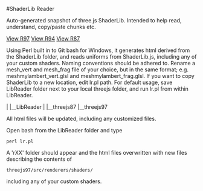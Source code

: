 #ShaderLib Reader

Auto-generated snapshot of three.js ShaderLib.
Intended to help read, understand, copy/paste chunks etc.

[View R97](https://koober.github.io/Lib-Reader/r97)
[View R94](https://koober.github.io/Lib-Reader/r94)
[View R87](https://koober.github.io/Lib-Reader/r87)

Using Perl built in to Git bash for Windows, it generates html derived from the ShaderLib folder, and reads uniforms from ShaderLib.js, including any of your custom shaders. Naming conventions should be adhered to.
Rename a mesh_vert and mesh_frag file of your choice, but in the same format; e.g. meshmylambert_vert.glsl and meshmylambert_frag.glsl.
 If you want to copy ShaderLib to a new location,  edit lr.pl path.
For default usage, save LibReader folder next to your local threejs folder, and run lr.pl from within LibReader.

|
|__LibReader
|
|__threejs87
|__threejs97

All html files will be updated, including any customized files.

Open bash from the LibReader folder and type

    perl lr.pl
    
A 'rXX' folder should appear and the html files overwritten with new files describing the contents of 

    threejs97/src/renderers/shaders/
    
including any of your custom shaders.

